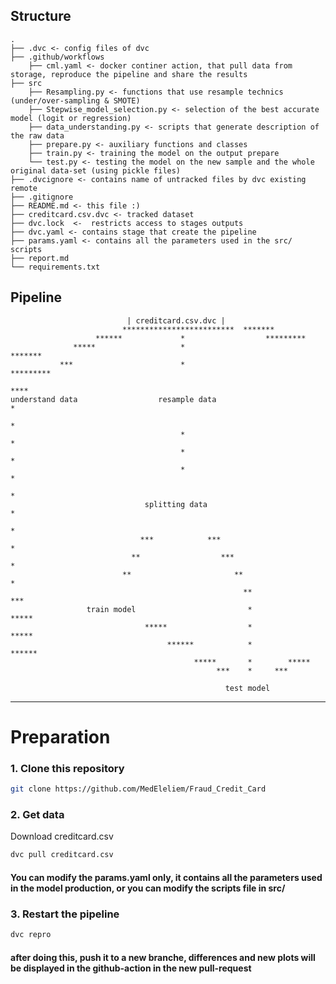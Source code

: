 

Structure
--------------------

    .
    ├── .dvc <- config files of dvc
    ├── .github/workflows
        ├── cml.yaml <- docker continer action, that pull data from storage, reproduce the pipeline and share the results 
    ├── src
        ├── Resampling.py <- functions that use resample technics (under/over-sampling & SMOTE)
        ├── Stepwise_model_selection.py <- selection of the best accurate model (logit or regression) 
        ├── data_understanding.py <- scripts that generate description of the raw data
        ├── prepare.py <- auxiliary functions and classes
        ├── train.py <- training the model on the output prepare
        └── test.py <- testing the model on the new sample and the whole original data-set (using pickle files)
    ├── .dvcignore <- contains name of untracked files by dvc existing remote   
    ├── .gitignore  
    ├── README.md <- this file :)
    ├── creditcard.csv.dvc <- tracked dataset
    ├── dvc.lock  <-  restricts access to stages outputs
    ├── dvc.yaml <- contains stage that create the pipeline
    ├── params.yaml <- contains all the parameters used in the src/ scripts
    ├── report.md
    └── requirements.txt
Pipeline        
-------------------- 

                              | creditcard.csv.dvc |
                             *************************  *******
                       ******             *                  *********
                  *****                   *                           *******
               ***                        *                                  *********
                                                                                     ****
    understand data                  resample data                                       *
                                                                                         *
                                          *                                              *
                                          *                                              *
                                          *                                              *
                                                                                         *
                                  splitting data                                         *
                                                                                         *
                                 ***            ***                                      *
                               **                  ***                                   *
                             **                       **                                 *
                                                        **                             ***
                     train model                         *                        *****
                                  *****                  *                   *****
                                       ******            *             ******
                                             *****       *        *****
                                                  ***    *     ***
                                                   
                                                    test model  
                                                              

-------------------- 
# Preparation

### 1. Clone this repository
```bash
git clone https://github.com/MedEleliem/Fraud_Credit_Card
```
### 2. Get data

Download creditcard.csv

```bash
dvc pull creditcard.csv
``` 
#### You can modify the params.yaml only, it contains all the parameters used in the model production, or you can modify the scripts file in src/

### 3. Restart the pipeline
```bash
dvc repro
```
#### after doing this, push it to a new branche, differences and new plots will be displayed in the github-action in the new pull-request
